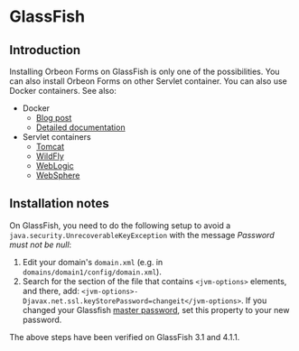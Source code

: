 # GlassFish

## Introduction

Installing Orbeon Forms on GlassFish is only one of the possibilities. You can also install Orbeon Forms on other Servlet container. You can also use Docker containers. See also:

- Docker
    - [Blog post](https://www.orbeon.com/2024/10/orbeon-forms-docker-images) 
    - [Detailed documentation](docker.md)
- Servlet containers
    - [Tomcat](tomcat.md)
    - [WildFly](wildfly.md)
    - [WebLogic](weblogic.md)
    - [WebSphere](websphere.md)

## Installation notes

On GlassFish, you need to do the following setup to avoid a `java.security.UnrecoverableKeyException` with the message _Password must not be null_:

1. Edit your domain's `domain.xml` (e.g. in `domains/domain1/config/domain.xml`).
2. Search for the section of the file that contains `<jvm-options>` elements, and there, add: `<jvm-options>-Djavax.net.ssl.keyStorePassword=changeit</jvm-options>`. If you changed your Glassfish [master password](http://docs.oracle.com/cd/E18930_01/html/821-2435/ghgrp.html), set this property to your new password.

The above steps have been verified on GlassFish 3.1 and 4.1.1.

